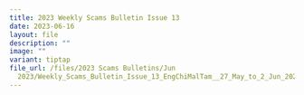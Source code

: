 ```yaml
---
title: 2023 Weekly Scams Bulletin Issue 13
date: 2023-06-16
layout: file
description: ""
image: ""
variant: tiptap
file_url: /files/2023 Scams Bulletins/Jun
  2023/Weekly_Scams_Bulletin_Issue_13_EngChiMalTam__27_May_to_2_Jun_2023_.pdf
---
```

